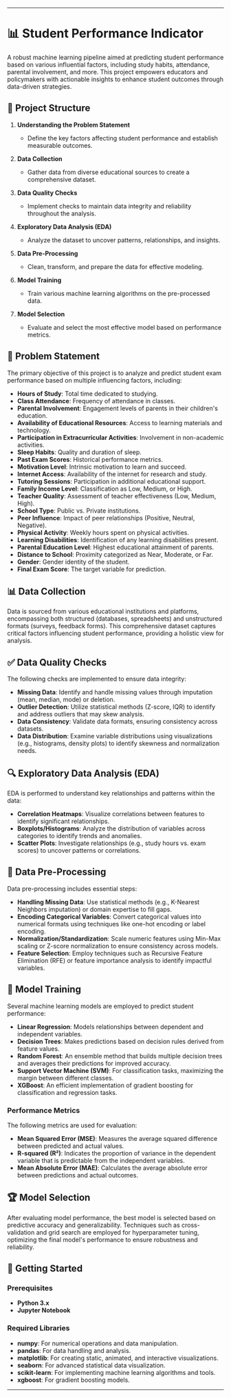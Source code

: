 
---

# 📊 Student Performance Indicator  

A robust machine learning pipeline aimed at predicting student performance based on various influential factors, including study habits, attendance, parental involvement, and more. This project empowers educators and policymakers with actionable insights to enhance student outcomes through data-driven strategies.

## 📂 Project Structure  

1. **Understanding the Problem Statement**  
   - Define the key factors affecting student performance and establish measurable outcomes.
  
2. **Data Collection**  
   - Gather data from diverse educational sources to create a comprehensive dataset.
  
3. **Data Quality Checks**  
   - Implement checks to maintain data integrity and reliability throughout the analysis.
  
4. **Exploratory Data Analysis (EDA)**  
   - Analyze the dataset to uncover patterns, relationships, and insights.
  
5. **Data Pre-Processing**  
   - Clean, transform, and prepare the data for effective modeling.
  
6. **Model Training**  
   - Train various machine learning algorithms on the pre-processed data.
  
7. **Model Selection**  
   - Evaluate and select the most effective model based on performance metrics.

## 📝 Problem Statement  

The primary objective of this project is to analyze and predict student exam performance based on multiple influencing factors, including:

- **Hours of Study**: Total time dedicated to studying.  
- **Class Attendance**: Frequency of attendance in classes.  
- **Parental Involvement**: Engagement levels of parents in their children's education.  
- **Availability of Educational Resources**: Access to learning materials and technology.  
- **Participation in Extracurricular Activities**: Involvement in non-academic activities.  
- **Sleep Habits**: Quality and duration of sleep.  
- **Past Exam Scores**: Historical performance metrics.  
- **Motivation Level**: Intrinsic motivation to learn and succeed.  
- **Internet Access**: Availability of the internet for research and study.  
- **Tutoring Sessions**: Participation in additional educational support.  
- **Family Income Level**: Classification as Low, Medium, or High.  
- **Teacher Quality**: Assessment of teacher effectiveness (Low, Medium, High).  
- **School Type**: Public vs. Private institutions.  
- **Peer Influence**: Impact of peer relationships (Positive, Neutral, Negative).  
- **Physical Activity**: Weekly hours spent on physical activities.  
- **Learning Disabilities**: Identification of any learning disabilities present.  
- **Parental Education Level**: Highest educational attainment of parents.  
- **Distance to School**: Proximity categorized as Near, Moderate, or Far.  
- **Gender**: Gender identity of the student.  
- **Final Exam Score**: The target variable for prediction.  

## 📊 Data Collection  

Data is sourced from various educational institutions and platforms, encompassing both structured (databases, spreadsheets) and unstructured formats (surveys, feedback forms). This comprehensive dataset captures critical factors influencing student performance, providing a holistic view for analysis.

## ✅ Data Quality Checks  

The following checks are implemented to ensure data integrity:

- **Missing Data**: Identify and handle missing values through imputation (mean, median, mode) or deletion.  
- **Outlier Detection**: Utilize statistical methods (Z-score, IQR) to identify and address outliers that may skew analysis.  
- **Data Consistency**: Validate data formats, ensuring consistency across datasets.  
- **Data Distribution**: Examine variable distributions using visualizations (e.g., histograms, density plots) to identify skewness and normalization needs.

## 🔍 Exploratory Data Analysis (EDA)  

EDA is performed to understand key relationships and patterns within the data:

- **Correlation Heatmaps**: Visualize correlations between features to identify significant relationships.  
- **Boxplots/Histograms**: Analyze the distribution of variables across categories to identify trends and anomalies.  
- **Scatter Plots**: Investigate relationships (e.g., study hours vs. exam scores) to uncover patterns or correlations.

## 🔧 Data Pre-Processing  

Data pre-processing includes essential steps:

- **Handling Missing Data**: Use statistical methods (e.g., K-Nearest Neighbors imputation) or domain expertise to fill gaps.  
- **Encoding Categorical Variables**: Convert categorical values into numerical formats using techniques like one-hot encoding or label encoding.  
- **Normalization/Standardization**: Scale numeric features using Min-Max scaling or Z-score normalization to ensure consistency across models.  
- **Feature Selection**: Employ techniques such as Recursive Feature Elimination (RFE) or feature importance analysis to identify impactful variables.

## 🤖 Model Training  

Several machine learning models are employed to predict student performance:

- **Linear Regression**: Models relationships between dependent and independent variables.  
- **Decision Trees**: Makes predictions based on decision rules derived from feature values.  
- **Random Forest**: An ensemble method that builds multiple decision trees and averages their predictions for improved accuracy.  
- **Support Vector Machine (SVM)**: For classification tasks, maximizing the margin between different classes.  
- **XGBoost**: An efficient implementation of gradient boosting for classification and regression tasks.

### Performance Metrics  

The following metrics are used for evaluation:

- **Mean Squared Error (MSE)**: Measures the average squared difference between predicted and actual values.  
- **R-squared (R²)**: Indicates the proportion of variance in the dependent variable that is predictable from the independent variables.  
- **Mean Absolute Error (MAE)**: Calculates the average absolute error between predictions and actual outcomes.

## 🏆 Model Selection  

After evaluating model performance, the best model is selected based on predictive accuracy and generalizability. Techniques such as cross-validation and grid search are employed for hyperparameter tuning, optimizing the final model's performance to ensure robustness and reliability.

## 🚀 Getting Started  

### Prerequisites  
- **Python 3.x**  
- **Jupyter Notebook**  

### Required Libraries  
- **numpy**: For numerical operations and data manipulation.  
- **pandas**: For data handling and analysis.  
- **matplotlib**: For creating static, animated, and interactive visualizations.  
- **seaborn**: For advanced statistical data visualization.  
- **scikit-learn**: For implementing machine learning algorithms and tools.  
- **xgboost**: For gradient boosting models.

---
